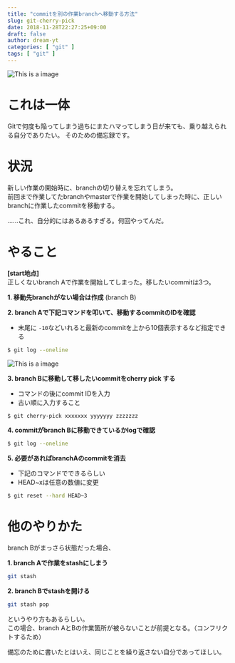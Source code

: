 ```yaml
---
title: "commitを別の作業branchへ移動する方法"
slug: git-cherry-pick
date: 2018-11-28T22:27:25+09:00
draft: false
author: dream-yt
categories: [ "git" ]
tags: [ "git" ]
---
```


![This is a image](/images/post/dream/GitCherryPick01.png)

# これは一体
Gitで何度も陥ってしまう過ちにまたハマってしまう日が来ても、乗り越えられる自分でありたい。
そのための備忘録です。

# 状況
新しい作業の開始時に、branchの切り替えを忘れてしまう。</br>
前回まで作業してたbranchやmasterで作業を開始してしまった時に、正しいbranchに作業したcommitを移動する。

......これ、自分的にはあるあるすぎる。何回やってんだ。

# やること

**[start地点]** </br>
正しくないbranch Aで作業を開始してしまった。移したいcommitは3つ。

**1. 移動先branchがない場合は作成** (branch B)

**2. branch Aで下記コマンドを叩いて、移動するcommitのIDを確認**

- 末尾に `-10`などいれると最新のcommitを上から10個表示するなど指定できる

```bash
$ git log --oneline 
```
![This is a image](/images/post/dream/GitCherryPick02.png)

**3. branch Bに移動して移したいcommitをcherry pick する**

- コマンドの後にcommit IDを入力
- 古い順に入力すること

```bash
$ git cherry-pick xxxxxxx yyyyyyy zzzzzzz
```

**4. commitがbranch Bに移動できているかlogで確認**
```bash
$ git log --oneline 
```

**5. 必要があればbranchAのcommitを消去**

- 下記のコマンドでできるらしい
- HEAD~xは任意の数値に変更

```bash
$ git reset --hard HEAD~3
```

# 他のやりかた
branch Bがまっさら状態だった場合、

**1. branch Aで作業をstashにしまう**
```bash
git stash
```

**2. branch Bでstashを開ける**
```bash
git stash pop
```
というやり方もあるらしい。</br>
この場合、branch AとBの作業箇所が被らないことが前提となる。（コンフリクトするため）

備忘のために書いたとはいえ、同じことを繰り返さない自分であってほしい。
